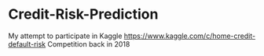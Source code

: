# Credit-Risk-Prediction


My attempt to participate in Kaggle https://www.kaggle.com/c/home-credit-default-risk Competition back in 2018
